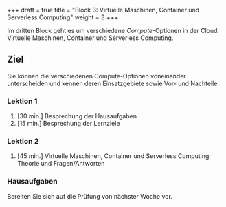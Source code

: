 +++
draft = true
title = "Block 3: Virtuelle Maschinen, Container und Serverless Computing"
weight = 3
+++

Im dritten Block geht es um verschiedene _Compute_-Optionen in der Cloud:
Virtuelle Maschinen, Container und Serverless Computing.

## Ziel

Sie können die verschiedenen Compute-Optionen voneinander unterscheiden und
kennen deren Einsatzgebiete sowie Vor- und Nachteile.

### Lektion 1

1. [30 min.] Besprechung der Hausaufgaben
2. [15 min.] Besprechung der Lernziele

### Lektion 2

1. [45 min.] Virtuelle Maschinen, Container und Serverless Computing: Theorie
   und Fragen/Antworten

### Hausaufgaben

Bereiten Sie sich auf die Prüfung von nächster Woche vor.
